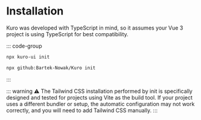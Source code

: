 # Installation

Kuro was developed with TypeScript in mind, so it assumes your Vue 3 project is using TypeScript for best compatibility.

::: code-group
```bash [npx via npm]
npx kuro-ui init
```
```bash [npx via GitHub]
npx github:Bartek-Nowak/Kuro init
```
:::

::: warning
⚠️ The Tailwind CSS installation performed by init is specifically designed and tested for projects using Vite as the build tool.
If your project uses a different bundler or setup, the automatic configuration may not work correctly, and you will need to add Tailwind CSS manually.
:::